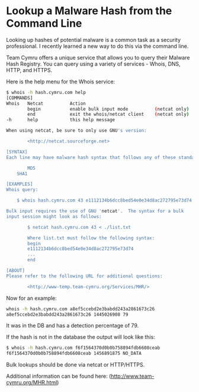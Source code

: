 # Lookup a Malware Hash from the Command Line

Looking up hashes of potential malware is a common task as a security professional. I recently learned a new way to do this via the command line.

Team Cymru offers a unique service that allows you to query their Malware Hash Registry. You can query using a variety of services - Whois, DNS, HTTP, and HTTPS.

Here is the help menu for the Whois service:

```bash
$ whois -h hash.cymru.com help
[COMMANDS]
Whois   Netcat          Action
        begin           enable bulk input mode          (netcat only)
        end             exit the whois/netcat client    (netcat only)
-h      help            this help message

When using netcat, be sure to only use GNU's version:

        <http://netcat.sourceforge.net>

[SYNTAX]
Each line may have malware hash syntax that follows any of these standards:

        MD5
	SHA1

[EXAMPLES]
Whois query:

	$ whois hash.cymru.com 43 e1112134b6dcc8bed54e0e34d8ac272795e73d74

Bulk input requires the use of GNU 'netcat'.  The syntax for a bulk
input session might look as follows:

        $ netcat hash.cymru.com 43 < ./list.txt

        Where list.txt must follow the following syntax:
        begin
        e1112134b6dcc8bed54e0e34d8ac272795e73d74
        ...
        end

[ABOUT]
Please refer to the following URL for additional questions:

        <http://www-temp.team-cymru.org/Services/MHR/>

```

Now for an example:

```bash
whois -h hash.cymru.com a8ef5ccebd2e3babdd243a2861673c26
a8ef5ccebd2e3babdd243a2861673c26 1445026908 79
```
It was in the DB and has a detection percentage of 79.

If the hash is not in the database the output will look like this:

```bash
$ whois -h hash.cymru.com f6f1564370d0b0b758894fdb6608ceab
f6f1564370d0b0b758894fdb6608ceab 1456891875 NO_DATA
```
Bulk lookups should be done via netcat or HTTP/HTTPS.

Additional information can be found here: (http://www.team-cymru.org/MHR.html)

